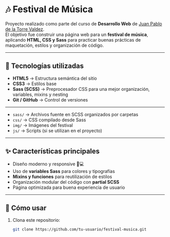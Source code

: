 # 🎶 Festival de Música

Proyecto realizado como parte del curso de **Desarrollo Web** de [Juan Pablo de la Torre Valdez](https://codigoconjuan.com/).  
El objetivo fue construir una página web para un **festival de música**, aplicando **HTML, CSS y Sass** para practicar buenas prácticas de maquetación, estilos y organización de código.

---

## 🚀 Tecnologías utilizadas

- **HTML5** → Estructura semántica del sitio  
- **CSS3** → Estilos base  
- **Sass (SCSS)** → Preprocesador CSS para una mejor organización, variables, mixins y nesting  
- **Git / GitHub** → Control de versiones  

---


- `sass/` → Archivos fuente en SCSS organizados por carpetas  
- `css/` → CSS compilado desde Sass  
- `img/` → Imágenes del festival  
- `js/` → Scripts (si se utilizan en el proyecto)  

---

## ✨ Características principales

- Diseño moderno y responsive 📱💻  
- Uso de **variables Sass** para colores y tipografías  
- **Mixins y funciones** para reutilización de estilos  
- Organización modular del código con **partial SCSS**  
- Página optimizada para buena experiencia de usuario  

---

## 🔧 Cómo usar

1. Clona este repositorio:
   ```bash
   git clone https://github.com/tu-usuario/festival-musica.git



